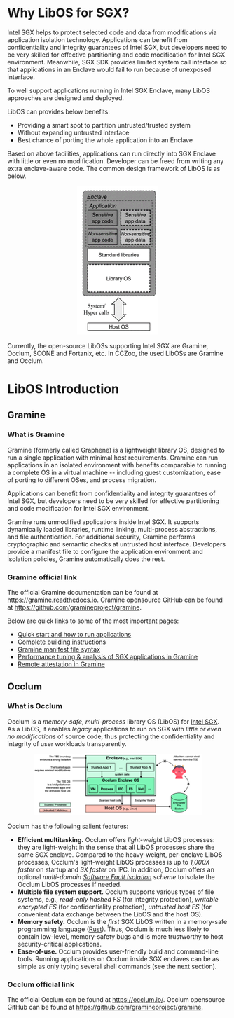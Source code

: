 # Why LibOS for SGX?
Intel SGX helps to protect selected code and data from modifications via application
isolation technology. Applications can benefit from confidentiality and integrity
guarantees of Intel SGX, but developers need to be very skilled for effective
partitioning and code modification for Intel SGX environment. Meanwhile, SGX SDK
provides limited system call interface so that applications in an Enclave would
fail to run because of unexposed interface.

To well support applications running in Intel SGX Enclave, many LibOS approaches
are designed and deployed.

LibOS can provides below benefits:
- Providing a smart spot to partition untrusted/trusted system
- Without expanding untrusted interface
- Best chance of porting the whole application into an Enclave

Based on above facilities, applications can run directly into SGX Enclave with
little or even no modification.
Developer can be freed from writing any extra enclave-aware code.
The common design framework of LibOS is as below. 

<div align="center">
<p align="center"> <img src="libos.png" height="340px"><br></p>
</div>

Currently, the open-source LibOSs supporting Intel SGX are Gramine, Occlum, SCONE
and Fortanix, etc.
In CCZoo, the used LibOSs are Gramine and Occlum.

# LibOS Introduction

## Gramine

### What is Gramine 
Gramine (formerly called Graphene) is a lightweight library OS, designed to run
a single application with minimal host requirements. Gramine can run applications
in an isolated environment with benefits comparable to running a complete OS in
a virtual machine -- including guest customization, ease of porting to different
OSes, and process migration.

Applications can benefit from confidentiality and integrity guarantees of Intel SGX,
but developers need to be very skilled for effective partitioning and code modification
for Intel SGX environment.

Gramine runs unmodified applications inside Intel SGX. It supports dynamically
loaded libraries, runtime linking, multi-process abstractions, and file authentication.
For additional security, Gramine performs cryptographic and semantic checks at
untrusted host interface. Developers provide a manifest file to configure the
application environment and isolation policies, Gramine automatically does the rest.

### Gramine official link

The official Gramine documentation can be found at https://gramine.readthedocs.io.
Gramine opensource GitHub can be found at https://github.com/gramineproject/gramine.

Below are quick links to some of the most important pages:

- [Quick start and how to run applications](https://gramine.readthedocs.io/en/latest/quickstart.html)
- [Complete building instructions](https://gramine.readthedocs.io/en/latest/devel/building.html)
- [Gramine manifest file syntax](https://gramine.readthedocs.io/en/latest/manifest-syntax.html)
- [Performance tuning & analysis of SGX applications in Gramine](https://gramine.readthedocs.io/en/latest/devel/performance.html)
- [Remote attestation in Gramine](https://gramine.readthedocs.io/en/latest/attestation.html)

## Occlum

### What is Occlum
Occlum is a *memory-safe*, *multi-process* library OS (LibOS) for [Intel SGX](https://software.intel.com/en-us/sgx).
As a LibOS, it enables *legacy* applications to run on SGX with *little or even no modifications*
of source code, thus protecting the confidentiality and integrity of user workloads
transparently.

<div align="center">

<p align="center"> <img src="occlum.png" height="140px"><br></p>

</div>


Occlum has the following salient features:

  * **Efficient multitasking.**
  Occlum offers _light-weight_ LibOS processes: they are light-weight in the sense
  that all LibOS processes share the same SGX enclave. Compared to the heavy-weight,
  per-enclave LibOS processes, Occlum's light-weight LibOS processes is up to
  _1,000X faster_ on startup and _3X faster_ on IPC. In addition, Occlum offers
  an optional _multi-domain [Software Fault Isolation](http://www.cse.psu.edu/~gxt29/papers/sfi-final.pdf) scheme_
  to isolate the Occlum LibOS processes if needed.
  * **Multiple file system support.**
  Occlum supports various types of file systems, e.g., _read-only hashed FS_ (for integrity protection),
  _writable encrypted FS_ (for confidentiality protection), _untrusted host FS_
  (for convenient data exchange between the LibOS and the host OS).
  * **Memory safety.**
  Occlum is the _first_ SGX LibOS written in a memory-safe programming language ([Rust](https://www.rust-lang.org/)).
  Thus, Occlum is much less likely to contain low-level, memory-safety bugs and
  is more trustworthy to host security-critical applications.
  * **Ease-of-use.**
  Occlum provides user-friendly build and command-line tools. Running applications
  on Occlum inside SGX enclaves can be as simple as only typing several shell
  commands (see the next section).

### Occlum official link
The official Occlum can be found at https://occlum.io/.
Occlum opensource GitHub can be found at https://github.com/gramineproject/gramine.




